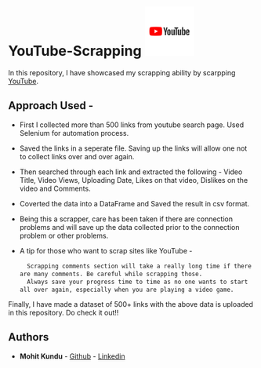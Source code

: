 # YouTube-Scrapping              <img src="https://github.com/m0-k1/YouTube-Scrapping/blob/master/image/yt_1200.png" width="100">

 In this repository, I have showcased my scrapping ability by scarpping [YouTube](www.youtube.com).
 
 ## Approach Used - 
 
* First I collected more than 500 links from youtube search page. Used Selenium for automation process.
* Saved the links in a seperate file. Saving up the links will allow one not to collect links over and over again.
* Then searched through each link and extracted the following - Video Title, Video Views, Uploading Date, Likes on that video, Dislikes on the video and Comments.
* Coverted the data into a DataFrame and Saved the result in csv format. 
* Being this a scrapper, care has been taken if there are connection problems and will save up the data collected prior to the connection problem or other problems.
* A tip for those who want to scrap sites like YouTube -     
          
        Scrapping comments section will take a really long time if there are many comments. Be careful while scrapping those.    
        Always save your progress time to time as no one wants to start all over again, especially when you are playing a video game.

Finally, I have made a dataset of 500+ links with the above data is uploaded in this repository. Do check it out!!

## Authors

* **Mohit Kundu**  - [Github](https://github.com/m0-k1)
                     - [Linkedin](https://www.linkedin.com/in/mohit-kundu)
                     
